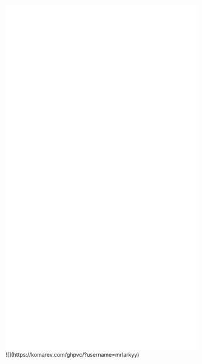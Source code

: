 <picture>
  <img src="/github-metrics.svg" alt="Metrics">
</picture>
![](https://komarev.com/ghpvc/?username=mrlarkyy)
